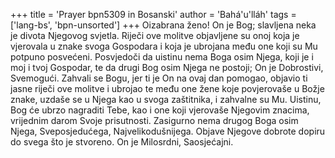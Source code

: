 +++
title = 'Prayer bpn5309 in Bosanski'
author = 'Bahá'u'lláh'
tags = ['lang-bs', 'bpn-unsorted']
+++
Oizabrana ženo! On je Bog; slavljena neka je divota Njegovog svjetla.
Riječi ove molitve objavljene su onoj koja je vjerovala u znake svoga Gospodara i koja je ubrojana među one koji su Mu potpuno posvećeni. Posvjedoči da uistinu nema Boga osim Njega, koji je i moj i tvoj Gospodar, te da drugi Bog osim Njega ne postoji; On je Dobrostivi, Svemogući.
Zahvali se Bogu, jer ti je On na ovaj dan pomogao, objavio ti jasne riječi ove molitve i ubrojao te među one žene koje povjerovaše u Božje znake, uzdaše se u Njega kao u svoga zaštitnika, i zahvalne su Mu. Uistinu, Bog će ubrzo nagraditi Tebe, kao i one koji vjerovaše Njegovim znacima, vrijednim darom Svoje prisutnosti. Zasigurno nema drugog Boga osim Njega, Sveposjedućega, Najvelikodušnijega. Objave Njegove dobrote dopiru do svega što je stvoreno. On je Milosrdni, Saosjećajni.
